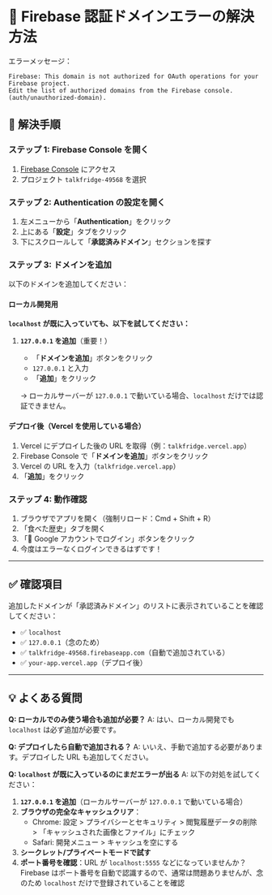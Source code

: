 # 🔧 Firebase 認証ドメインエラーの解決方法

エラーメッセージ：

```
Firebase: This domain is not authorized for OAuth operations for your Firebase project.
Edit the list of authorized domains from the Firebase console. (auth/unauthorized-domain).
```

## 📝 解決手順

### ステップ 1: Firebase Console を開く

1. [Firebase Console](https://console.firebase.google.com/) にアクセス
2. プロジェクト `talkfridge-49568` を選択

### ステップ 2: Authentication の設定を開く

1. 左メニューから「**Authentication**」をクリック
2. 上にある「**設定**」タブをクリック
3. 下にスクロールして「**承認済みドメイン**」セクションを探す

### ステップ 3: ドメインを追加

以下のドメインを追加してください：

#### ローカル開発用

**`localhost` が既に入っていても、以下を試してください：**

1. **`127.0.0.1` を追加**（重要！）

   - 「**ドメインを追加**」ボタンをクリック
   - `127.0.0.1` と入力
   - 「**追加**」をクリック

   → ローカルサーバーが `127.0.0.1` で動いている場合、`localhost` だけでは認証できません。

#### デプロイ後（Vercel を使用している場合）

1. Vercel にデプロイした後の URL を取得（例：`talkfridge.vercel.app`）
2. Firebase Console で「**ドメインを追加**」ボタンをクリック
3. Vercel の URL を入力（`talkfridge.vercel.app`）
4. 「**追加**」をクリック

### ステップ 4: 動作確認

1. ブラウザでアプリを開く（強制リロード：Cmd + Shift + R）
2. 「食べた歴史」タブを開く
3. 「🔐 Google アカウントでログイン」ボタンをクリック
4. 今度はエラーなくログインできるはずです！

---

## ✅ 確認項目

追加したドメインが「承認済みドメイン」のリストに表示されていることを確認してください：

- ✅ `localhost`
- ✅ `127.0.0.1`（念のため）
- ✅ `talkfridge-49568.firebaseapp.com`（自動で追加されている）
- ✅ `your-app.vercel.app`（デプロイ後）

---

## 💡 よくある質問

**Q: ローカルでのみ使う場合も追加が必要？**
A: はい、ローカル開発でも `localhost` は必ず追加が必要です。

**Q: デプロイしたら自動で追加される？**
A: いいえ、手動で追加する必要があります。デプロイした URL も追加してください。

**Q: `localhost` が既に入っているのにまだエラーが出る**
A: 以下の対処を試してください：

1. **`127.0.0.1` を追加**（ローカルサーバーが `127.0.0.1` で動いている場合）
2. **ブラウザの完全なキャッシュクリア**：
   - Chrome: 設定 > プライバシーとセキュリティ > 閲覧履歴データの削除 > 「キャッシュされた画像とファイル」にチェック
   - Safari: 開発メニュー > キャッシュを空にする
3. **シークレット/プライベートモードで試す**
4. **ポート番号を確認**：URL が `localhost:5555` などになっていませんか？Firebase はポート番号を自動で認識するので、通常は問題ありませんが、念のため `localhost` だけで登録されていることを確認
